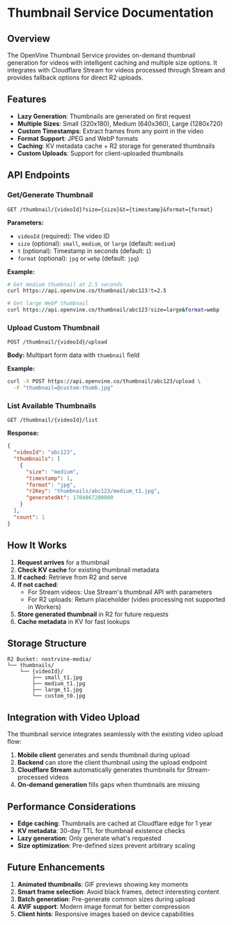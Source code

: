 # Thumbnail Service Documentation

## Overview

The OpenVine Thumbnail Service provides on-demand thumbnail generation for videos with intelligent caching and multiple size options. It integrates with Cloudflare Stream for videos processed through Stream and provides fallback options for direct R2 uploads.

## Features

- **Lazy Generation**: Thumbnails are generated on first request
- **Multiple Sizes**: Small (320x180), Medium (640x360), Large (1280x720)
- **Custom Timestamps**: Extract frames from any point in the video
- **Format Support**: JPEG and WebP formats
- **Caching**: KV metadata cache + R2 storage for generated thumbnails
- **Custom Uploads**: Support for client-uploaded thumbnails

## API Endpoints

### Get/Generate Thumbnail
```
GET /thumbnail/{videoId}?size={size}&t={timestamp}&format={format}
```

**Parameters:**
- `videoId` (required): The video ID
- `size` (optional): `small`, `medium`, or `large` (default: `medium`)
- `t` (optional): Timestamp in seconds (default: `1`)
- `format` (optional): `jpg` or `webp` (default: `jpg`)

**Example:**
```bash
# Get medium thumbnail at 2.5 seconds
curl https://api.openvine.co/thumbnail/abc123?t=2.5

# Get large WebP thumbnail
curl https://api.openvine.co/thumbnail/abc123?size=large&format=webp
```

### Upload Custom Thumbnail
```
POST /thumbnail/{videoId}/upload
```

**Body:** Multipart form data with `thumbnail` field

**Example:**
```bash
curl -X POST https://api.openvine.co/thumbnail/abc123/upload \
  -F "thumbnail=@custom-thumb.jpg"
```

### List Available Thumbnails
```
GET /thumbnail/{videoId}/list
```

**Response:**
```json
{
  "videoId": "abc123",
  "thumbnails": [
    {
      "size": "medium",
      "timestamp": 1,
      "format": "jpg",
      "r2Key": "thumbnails/abc123/medium_t1.jpg",
      "generatedAt": 1704067200000
    }
  ],
  "count": 1
}
```

## How It Works

1. **Request arrives** for a thumbnail
2. **Check KV cache** for existing thumbnail metadata
3. **If cached**: Retrieve from R2 and serve
4. **If not cached**:
   - For Stream videos: Use Stream's thumbnail API with parameters
   - For R2 uploads: Return placeholder (video processing not supported in Workers)
5. **Store generated thumbnail** in R2 for future requests
6. **Cache metadata** in KV for fast lookups

## Storage Structure

```
R2 Bucket: nostrvine-media/
└── thumbnails/
    └── {videoId}/
        ├── small_t1.jpg
        ├── medium_t1.jpg
        ├── large_t1.jpg
        └── custom_t0.jpg
```

## Integration with Video Upload

The thumbnail service integrates seamlessly with the existing video upload flow:

1. **Mobile client** generates and sends thumbnail during upload
2. **Backend** can store the client thumbnail using the upload endpoint
3. **Cloudflare Stream** automatically generates thumbnails for Stream-processed videos
4. **On-demand generation** fills gaps when thumbnails are missing

## Performance Considerations

- **Edge caching**: Thumbnails are cached at Cloudflare edge for 1 year
- **KV metadata**: 30-day TTL for thumbnail existence checks
- **Lazy generation**: Only generate what's requested
- **Size optimization**: Pre-defined sizes prevent arbitrary scaling

## Future Enhancements

1. **Animated thumbnails**: GIF previews showing key moments
2. **Smart frame selection**: Avoid black frames, detect interesting content
3. **Batch generation**: Pre-generate common sizes during upload
4. **AVIF support**: Modern image format for better compression
5. **Client hints**: Responsive images based on device capabilities